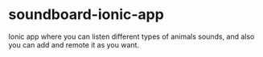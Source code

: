 # soundboard-ionic-app

Ionic app where you can listen different types of animals sounds, and also you can add and remote it as you want.
